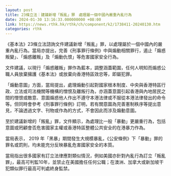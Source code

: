 ```yaml
---
layout: post
title: 23條立法｜建議新增「叛亂」罪　處理屬一個中國內嚴重內亂行為
date: 2024-01-30 13:16:33.000000000 +08:00
link: https://news.rthk.hk/rthk/ch/component/k2/1738411-20240130.htm
categories: rthk
---
```


《基本法》23條立法諮詢文件建議新增「叛亂」罪，以處理屬於一個中國內的嚴重內亂行為。當局亦提出，完善《刑事罪行條例》中與煽動相關罪行，遏止「煽惑叛變」、「煽惑離叛」及「煽動仇恨」等危害國家安全行為。

文件建議，以現行「煽惑離叛」罪作為藍本，調整涵蓋範圍，任何人明知而煽惑公職人員放棄擁護《基本法》或放棄向香港特區效忠等，即屬犯罪。

「煽動意圖」方面，當局提出，處理煽動引起對國家根本制度、中央與香港特區行政、立法或司法機關等機構的憎恨及離叛行為，亦涵蓋意圖引起香港與內地居民之間的憎恨或敵意、意圖煽惑他人作出不遵守本港法律或不服從本港法律發出的命令等。但同時會參考《刑事罪行條例》訂明，若有關意圖為完善憲制秩序等提出意見，不論透過文字、刊物或作為的方式，不會因此而涉及煽動意圖。

至於建議新增的「叛亂」罪，文件顯示，為處理比一般「暴動」更嚴重行為，包括意圖或罔顧會否危害國家主權或香港特區整體公共安全的在港暴力作為。

當局表示， 2019 年「黑暴」期間發生大規模暴亂，《公安條例》下「暴動」罪的罪名或罰則，均未能充分反映暴亂危害國家安全的本質。

當局指出很多國家有訂立法律應對類似情況，例如美國亦針對內亂行為訂立「叛亂罪」，最高可判監10年，並禁止在美國擔任任何公職；在澳洲、加拿大或新加坡干犯類似罪行最高可判處終身監禁。
